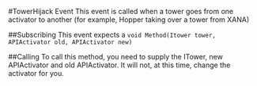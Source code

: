 #TowerHijack Event
This event is called when a tower goes from one activator to another
(for example, Hopper taking over a tower from XANA)

##Subscribing
This event expects a
``void Method(Itower tower, APIActivator old, APIActivator new)``

##Calling
To call this method, you need to supply the ITower, new APIActivator and old APIActivator.
It will not, at this time, change the activator for you.
